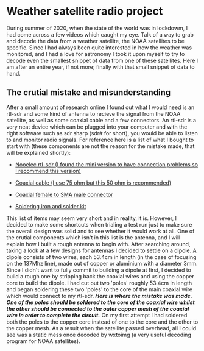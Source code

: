 # Weather satellite radio project
During summer of 2020, when the state of the world was in lockdowm, I had come across a few videos which caught my eye. Talk of a way to grab and decode the data from a weather satellite, the NOAA satellites to be specific. Since I had always been quite interested in how the weather was monitored, and I had a love for astronomy I took it upon myself to try to decode even the smallest snippet of data from one of these satellites. Here I am after an entire year, if not more; finally with that small snippet of data to hand. 

## The crutial mistake and misunderstanding
After a small amount of research online I found out what I would need is an rtl-sdr and some kind of antenna to recieve the signal from the NOAA satellite, as well as some coaxial cable and a few connectors. An rtl-sdr is a very neat device which can be plugged into your computer and with the right software such as sdr sharp (sdr# for short), you would be able to listen to and monitor radio signals. For reference here is a list of what I bought to start with (these components are not the reason for the mistake made, that will be explained shortly):

- [Nooelec rtl-sdr (I found the mini version to have connection problems so I recommend this version)](https://www.amazon.co.uk/Nooelec-NESDR-SMArt-SDR-R820T2-Based/dp/B01HA642SW/ref=sr_1_2_sspa?keywords=Rtl+SDR&qid=1638297518&sr=8-2-spons&psc=1&smid=A1TIGMJ4AZ1K1A&spLa=ZW5jcnlwdGVkUXVhbGlmaWVyPUExR0xVWUhDRVdHNUlQJmVuY3J5cHRlZElkPUEwNTU1NDM1MVJJQUZDQU8xRjJIOCZlbmNyeXB0ZWRBZElkPUEwMjMzNTg3M1RaU1QyWVJQTUxQVSZ3aWRnZXROYW1lPXNwX2F0ZiZhY3Rpb249Y2xpY2tSZWRpcmVjdCZkb05vdExvZ0NsaWNrPXRydWU=)

- [Coaxial cable (I use 75 ohm but this 50 ohm is recommended)](https://www.amazon.co.uk/electrosmart-RG58-Black-Coaxial-Cable/dp/B01N5TR7OP/ref=sr_1_3?crid=CEK62CZO1H3H&keywords=50+ohm+coaxial+cable&qid=1638297676&sprefix=50+ohm+%2Caps%2C223&sr=8-3)

- [Coaxial female to SMA male connector](https://www.amazon.co.uk/Connector-Adaptor-Converter-Wireless-Instrumentation%EF%BC%88Pack/dp/B09B28LMTZ/ref=sr_1_5?keywords=female+coaxial+to+male+sma&qid=1638297872&sr=8-5)

- [Soldering iron and solder kit](https://www.amazon.co.uk/Soldering-Iron-Kit-Welding-Tools/dp/B09CPRJMSC/ref=sr_1_9?crid=2C3PJ98VBDOO0&keywords=soldering+iron&qid=1638298287&sprefix=soldering+iron%2Caps%2C171&sr=8-9)

This list of items may seem very short and in reality, it is. However, I decided to make some shortcuts when trialing a test run just to make sure the overall design was solid and to see whether it would work at all. One of the crutial components which isn't in this list is the antenna, and I will explain how I built a rough antenna to begin with. After searching around, taking a look at a few designs for antennas I decided to settle on a dipole. A dipole consists of two wires, each 53.4cm in length (in the case of focusing on the 137Mhz line), made out of copper or aluminium with a diameter 3mm. Since I didn't want to fully commit to building a dipole at first, I decided to build a rough one by stripping back the coaxial wires and using the copper core to build the dipole. I had cut out two 'poles' roughly 53.4cm in length and began soldering these two 'poles' to the core of the main coaxial wire which would connect to my rtl-sdr. ***Here is where the mistake was made. One of the poles should be soldered to the core of the coaxial wire whilst the other should be connected to the outer copper mesh of the coaxial wire in order to complete the circuit.*** On my first attempt I had soldered both the poles to the copper core instead of one to the core and the other to the copper mesh. As a result when the satellite passed overhead, all I could see was a static mess once decoded by wxtoimg (a very useful decoding program for NOAA satellites).
